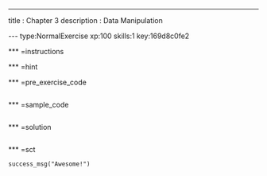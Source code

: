---
title       : Chapter 3
description : Data Manipulation

--- type:NormalExercise xp:100 skills:1 key:169d8c0fe2


*** =instructions


*** =hint


*** =pre_exercise_code
```{r}

```

*** =sample_code
```{r}

```

*** =solution
```{r}

```

*** =sct
```{r}
success_msg("Awesome!")
```